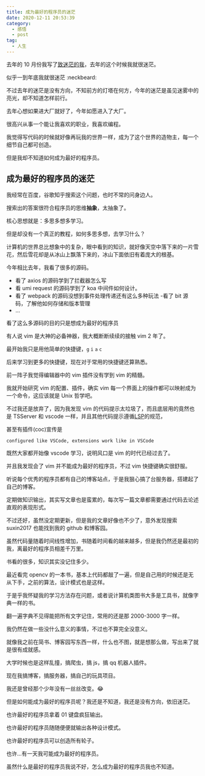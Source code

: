 ```yaml
---
title: 成为最好的程序员的迷茫
date: 2020-12-11 20:53:39
category:
  - 感悟
  - post
tag:
  - 人生
---
```


去年的 10 月份我写了[致迷茫的我](https://www.cnblogs.com/qxhn/p/11768333.html#4457893)，去年的这个时候我就很迷茫。

似乎一到年底我就很迷茫 :neckbeard:

不过去年的迷茫是没有方向，不知前方的灯塔在何方，今年的迷茫是虽见迷雾中的亮光，却不知道怎样前行。

去年心想如果进大厂就好了，今年如愿进入了大厂。

很高兴从事一个能让我喜欢的职业，我喜欢编程。

我觉得写代码的时候就好像再玩我的世界一样，成为了这个世界的造物主，每一个细节自己都可创造。

但是我却不知道如何成为最好的程序员。

## 成为最好的程序员的迷茫

我经常在百度，谷歌知乎搜索这个问题，也时不常的问身边人。

搜索出的答案很符合程序员的思维**抽象**，太抽象了。

核心思想就是：多思多想多学习。

但是却没有一个真正的教程，如何多思多想，去学习什么？

计算机的世界总比想象中的复杂，眼中看到的知识，就好像天空中落下来的一片雪花，然后雪花却是从冰山上飘落下来的，冰山下面依旧有着庞大的根基。

今年相比去年，我看了很多的源码。

- 看了 axios 的源码学到了拦截器怎么写
- 看 umi request 的源码学到了 koa 中间件如何设计。
- 看了 webpack 的源码没想到事件处理传递还有这么多种玩法 -看了 bit 源码，了解他如何存储和版本管理
- ...

看了这么多源码的目的只是想成为最好的程序员

有人说 vim 是大神的必备神器，我大概断断续续的接触 vim 2 年了。

最开始我只是用他简单的快捷键，`g` `i` `a` `c`

后来学习到更多的快捷键，现在对于常用的快捷键还算熟悉。

前一阵子我觉得编辑器中的 vim 插件没有学到 vim 的精髓。

我就开始研究 vim 的配置、插件，确实 vim 每一个界面上的操作都可以映射成为一个命令，这应该就是 Unix 哲学吧。

不过我还是放弃了，因为我发现 vim 的代码提示太垃圾了，而且底层用的竟然也是 TSServer 和 vscode 一样，并且其他代码提示遵循[LSP](https://microsoft.github.io/language-server-protocol/)的规范，

甚至有插件(coc)宣传是

```
configured like VSCode, extensions work like in VSCode
```

既然大家都开始像 vscode 学习，说明风口是 vim 的时代已经过去了。

并且我发现会了 vim 并不能成为最好的程序员，不过 vim 快捷键确实很舒服。

听说每个优秀的程序员都有自己的博客站点，于是我狠心搞了台服务器，搭建起了自己的博客。

定期做知识输出，其实写文章也是蛮累的，每次写一篇文章都需要通过代码去论述直观的表现形式。

不过还好，虽然没定期更新，但是我的文章好像也不少了，意外发现搜索 suxin2017 也能找到我的 github 和博客园。

虽然代码量随着时间线性增加，书随着时间看的越来越多，但是我仍然还是最初的我，离最好的程序员相差千万里。

书看的很多，知识其实没记住多少。

最近看完 opencv 的一本书，基本上代码都敲了一遍，但是自己用的时候还是无从下手，之前的算法，设计模式也是这样。

于是乎我怀疑我的学习方法存在问题，或者说计算机类图书大多是工具书，就像字典一样的书。

翻一遍字典不见得能把所有文字记住，常用的还是那 2000-3000 字一样。

我仍然在做一些没什么意义的事情，不过也不算完全没意义。

就像我之前在简书、博客园写东西一样，什么也不图，就是想那么做，写出来了就是很有成就感。

大学时候也是这样乱撞，搞爬虫，搞 js，搞 qq 机器人插件。

现在我搞博客，搞服务器，搞自己的玩具项目。

我还是曾经那个少年没有一丝丝改变。:joy:

但是如何能成为最好的程序员呢？我还是不知道，我还是没有方向，依旧迷茫。

也许最好的程序员拿着 01 键盘疯狂输出。

也许最好的程序员随随便便就输出各种设计模式。

也许最好的程序员可以创造所有轮子。

也许...有一天我可能成为最好的程序员。

虽然什么是最好的程序员我说不好，怎么成为最好的程序员我也不知道。
